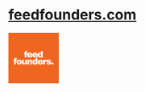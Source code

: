 # [feedfounders.com](https://feedfounders.com)   
<img src="https://github.com/heeyunjeon/feedfounders/blob/main/static/images/logo.png" alt="Image Alt Text" width="100"/>